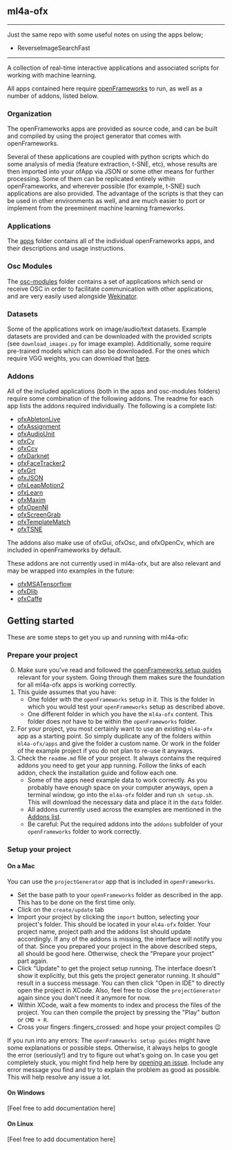 ## ml4a-ofx

----
Just the same repo with some useful notes on using the apps below; 

- ReverseImageSearchFast

----

A collection of real-time interactive applications and associated scripts for working with machine learning.

All apps contained here require [openFrameworks](http://www.openframeworks.cc) to run, as well as a number of addons, listed below.

### Organization

The openFrameworks apps are provided as source code, and can be built and compiled by using the project generator that comes with openFrameworks.

Several of these applications are coupled with python scripts which do some analysis of media (feature extraction, t-SNE, etc), whose results are then imported into your ofApp via JSON or some other means for further processing. Some of them can be replicated entirely within openFrameworks, and wherever possible (for example, t-SNE) such applications are also provided. The advantage of the scripts is that they can be used in other environments as well, and are much easier to port or implement from the preeminent machine learning frameworks.

### Applications

The [apps](https://github.com/ml4a/ml4a-ofx/tree/master/apps) folder contains all of the individual openFrameworks apps, and their descriptions and usage instructions.

### Osc Modules

The [osc-modules](https://github.com/ml4a/ml4a-ofx/tree/master/osc-modules) folder contains a set of applications which send or receive OSC in order to facilitate communication with other applications, and are very easily used alongside [Wekinator](http://www.wekinator.org).

### Datasets

Some of the applications work on image/audio/text datasets. Example datasets are provided and can be downloaded with the provided scripts (see `download_images.py` for image example). Additionally, some require pre-trained models which can also be downloaded. For the ones which require VGG weights, you can download that [here](https://drive.google.com/file/d/0Bz7KyqmuGsilT0J5dmRCM0ROVHc/view?usp=sharing).

### Addons

All of the included applications (both in the apps and osc-modules folders) require some combination of the following addons. The readme for each app lists the addons required individually. The following is a complete list:
- [ofxAbletonLive](https://github.com/genekogan/ofxAbletonLive)
- [ofxAssignment](https://github.com/kylemcdonald/ofxAssignment)
- [ofxAudioUnit](https://github.com/admsyn/ofxAudioUnit)
- [ofxCv](https://github.com/kylemcdonald/ofxCv)
- [ofxCcv](https://github.com/kylemcdonald/ofxCcv)
- [ofxDarknet](https://github.com/mrzl/ofxDarknet)
- [ofxFaceTracker2](https://github.com/HalfdanJ/ofxFaceTracker2)
- [ofxGrt](https://github.com/nickgillian/ofxGrt)
- [ofxJSON](https://github.com/jeffcrouse/ofxJSON)
- [ofxLeapMotion2](https://github.com/genekogan/ofxLeapMotion2)
- [ofxLearn](https://github.com/genekogan/ofxLearn)
- [ofxMaxim](https://github.com/falcon4ever/ofxMaxim)
- [ofxOpenNI](https://github.com/gameoverhack/ofxOpenNI)
- [ofxScreenGrab](https://github.com/genekogan/ofxScreenGrab)
- [ofxTemplateMatch](https://github.com/genekogan/ofxTemplateMatching)
- [ofxTSNE](https://github.com/genekogan/ofxTSNE)

The addons also make use of ofxGui, ofxOsc, and ofxOpenCv, which are included in openFrameworks by default.

These addons are not currently used in ml4a-ofx, but are also relevant and may be wrapped into examples in the future:
- [ofxMSATensorflow](https://github.com/memo/ofxMSATensorFlow)
- [ofxDlib](https://github.com/bakercp/ofxDlib)
- [ofxCaffe](https://github.com/Geekrick88/ofxCaffe)

## Getting started

These are some steps to get you up and running with ml4a-ofx:

### Prepare your project

0. Make sure you've read and followed the [openFrameworks setup guides](http://openframeworks.cc/download/) relevant for your system. Going through them makes sure the foundation for all ml4a-ofx apps is working correctly.
1. This guide assumes that you have:
   - One folder with the `openFrameworks` setup in it. This is the folder in which you would test your `openFrameworks` setup as described above.
   - One different folder in which you have the `ml4a-ofx` content. This folder does *not* have to be within the `openFrameworks` folder.
1. For your project, you most certainly want to use an existing `ml4a-ofx` app as a starting point. So simply duplicate any of the folders within `ml4a-ofx/apps` and give the folder a custom name. Or work in the folder of the example project if you do not plan to re-use it anyways.
1. Check the `readme.md` file of your project. It always contains the required addons you need to get your app running. Follow the links of each addon, check the installation guide and follow each one.
   - Some of the apps need example data to work correctly. As you probably have enough space on your computer anyways, open a terminal window, go into the `ml4a-ofx` folder and run `sh setup.sh`. This will download the necessary data and place it in the `data` folder.
   - All addons currently used across the examples are mentioned in the [Addons list](#addons).
   - Be careful: Put the required addons into the `addons` subfolder of your `openFrameworks` folder to work correctly.

### Setup your project

#### On a Mac

You can use the `projectGenerator` app that is included in `openFrameworks`.

- Set the base path to your `openFrameworks` folder as described in the app. This has to be done on the first time only.
- Click on the `create/update` tab
- Import your project by clicking the `import` button, selecting your project's folder. This should be located in your `ml4a-ofx` folder. Your project name, project path and the addons list should update accordingly. If any of the addons is missing, the interface will notify you of that. Since you prepared your project in the above described steps, all should be good here. Otherwise, check the "Prepare your project" part again.
- Click "Update" to get the project setup running. The interface doesn't show it explicitly, but this gets the project generator running. It should™ result in a success message. You can then click "Open in IDE" to directly open the project in XCode. Also, feel free to close the `projectGenerator` again since you don't need it anymore for now.
- Within XCode, wait a few moments to index and process the files of the project. You can then compile the project by pressing the "Play" button or `CMD + R`.
- Cross your fingers :fingers_crossed: and hope your project compiles :wink:

If you run into any errors: The `openFrameworks setup guides` might have some explanations or possible steps. Otherwise, it always helps to google the error (seriously!) and try to figure out what's going on. In case you get completely stuck, you might find help here by [opening an issue](https://github.com/ml4a/ml4a-ofx/issues/new). Include any error message you find and try to explain the problem as good as possible. This will help resolve any issue a lot.

#### On Windows

[Feel free to add documentation here]

#### On Linux

[Feel free to add documentation here]

